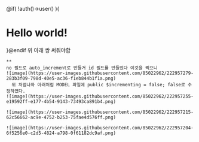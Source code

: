    @if( !auth()->user() ){
        <h1 class="text-3xl text-center mt-20">Hello world!</h1>
    }@endif
    위 아래 쌍 써줘야함
    
    **
    no 필드로 auto_increment로 만들거 id 필드를 만들었다 이것을 찍으니
    ![image](https://user-images.githubusercontent.com/85022962/222957279-283b3f09-798d-40e5-ac36-f1eb844b1f1a.png)
      위 처럼나와 아래처럼 MODEL 파일에 public $incrementing = false; false로 수정하였다. 
    ![image](https://user-images.githubusercontent.com/85022962/222957255-e19592ff-e177-4b54-9143-73493ca891b4.png)

    ![image](https://user-images.githubusercontent.com/85022962/222957215-62c56662-ac9e-4752-b253-75fae4d576ff.png)

    ![image](https://user-images.githubusercontent.com/85022962/222957204-6f5256e0-c2d5-4824-a798-0f61182dc9af.png)

